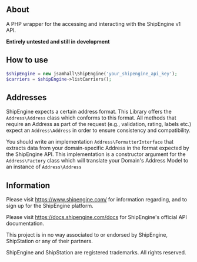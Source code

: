 ## About
A PHP wrapper for the accessing and interacting with the ShipEngine v1 API.

**Entirely untested and still in development**

## How to use
```php
$shipEngine = new jsamhall\ShipEngine('your_shipengine_api_key');
$carriers = $shipEngine->listCarriers();
```

## Addresses
ShipEngine expects a certain address format. This Library offers the `Address\Address` class which conforms
to this format. All methods that require an Address as part of the request (e.g., validation, rating, labels etc.)
expect an `Address\Address` in order to ensure consistency and compatibility.

You should write an implementation `Address\FormatterInterface` that extracts data from your domain-specific
Address in the format expected by the ShipEngine API. This implementation is a constructor argument for the
`Address\Factory` class which will translate your Domain's Address Model to an instance of `Address\Address`

## Information
Please visit https://www.shipengine.com/ for information regarding, and to sign up for the ShipEngine platform.

Please visit https://docs.shipengine.com/docs for ShipEngine's official API documentation.

This project is in no way associated to or endorsed by ShipEngine, ShipStation or any of their partners.

ShipEngine and ShipStation are registered trademarks. All rights reserved.